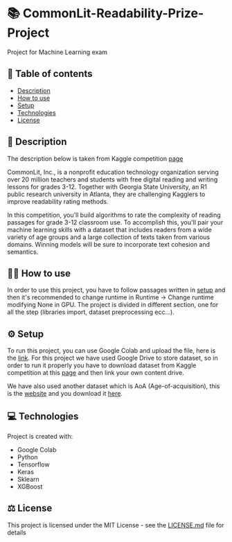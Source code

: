 # :books: CommonLit-Readability-Prize-Project
Project for Machine Learning exam 

##  :pencil: Table of contents
* [Description](#description)
* [How to use](#how-to-use)
* [Setup](#setup)
* [Technologies](#technologies)
* [License](#license)


## :pushpin: Description <a name="description"/>

The description below is taken from Kaggle competition [page](https://www.kaggle.com/c/commonlitreadabilityprize)

CommonLit, Inc., is a nonprofit education technology organization serving over 20 million teachers and students with free digital reading and writing lessons for grades 3-12. Together with Georgia State University, an R1 public research university in Atlanta, they are challenging Kagglers to improve readability rating methods.

In this competition, you’ll build algorithms to rate the complexity of reading passages for grade 3-12 classroom use. To accomplish this, you'll pair your machine learning skills with a dataset that includes readers from a wide variety of age groups and a large collection of texts taken from various domains. Winning models will be sure to incorporate text cohesion and semantics. 


## :man_technologist: How to use <a name="how-to-use"/>
In order to use this project, you have to follow passages written in [setup](#setup) and then it's recommended to change runtime in Runtime -> Change runtime modifying None in GPU. The project is divided in different section, one for all the step (libraries import, dataset preprocessing ecc...). 





## :gear: Setup <a name="setup"/>
To run this project, you can use Google Colab and upload the file, here is the [link](https://colab.research.google.com/notebooks/intro.ipynb?utm_source=scs-index).
For this project we have used Google Drive to store dataset, so in order to run it properly you have to download dataset from Kaggle competition at this [page](https://www.kaggle.com/c/commonlitreadabilityprize/data) and then link your own content drive. 

We have also used another dataset which is AoA (Age-of-acquisition), this is the [website](http://crr.ugent.be/archives/806) and you download it [here](http://crr.ugent.be/papers/AoA_51715_words.zip).

## :computer: Technologies <a name="technologies"/>
Project is created with:
* Google Colab
* Python
* Tensorflow
* Keras
* Sklearn
* XGBoost

## :balance_scale: License <a name="license"/>
This project is licensed under the MIT License - see the [LICENSE.md](LICENSE) file for details
